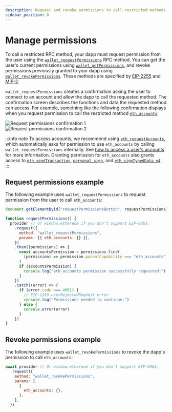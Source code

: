 ```yaml
---
description: Request and revoke permissions to call restricted methods.
sidebar_position: 8
---
```


# Manage permissions

To call a restricted RPC method, your dapp must request permission from the user using
the [`wallet_requestPermissions`](/wallet/reference/wallet_requestPermissions) RPC method.
You can get the user's current permissions using [`wallet_getPermissions`](/wallet/reference/wallet_getPermissions),
and revoke permissions previously granted to your dapp using
[`wallet_revokePermissions`](/wallet/reference/wallet_revokePermissions).
These methods are specified by [EIP-2255](https://eips.ethereum.org/EIPS/eip-2255) and
[MIP-2](https://github.com/MetaMask/metamask-improvement-proposals/blob/main/MIPs/mip-2.md).

`wallet_requestPermissions` creates a confirmation asking the user to connect to an account and
allow the dapp to call the requested method.
The confirmation screen describes the functions and data the requested method can access.
For example, something like the following confirmation displays when you request permission to call
the restricted method [`eth_accounts`](/wallet/reference/eth_accounts):

<div class="row margin-bottom--md">
    <div class="column">
        <img src={require("../assets/request-permissions.png").default} alt="Request permissions confirmation 1" style={{border: '1px solid #DCDCDC'}} />
    </div>
    <div class="column">
        <img src={require("../assets/request-permissions-2.png").default} alt="Request permissions confirmation 2" style={{border: '1px solid #DCDCDC'}} />
    </div>
</div>

:::info note
To access accounts, we recommend using [`eth_requestAccounts`](/wallet/reference/eth_requestAccounts),
which automatically asks for permission to use `eth_accounts` by calling `wallet_requestPermissions`
internally.
See [how to access a user's accounts](access-accounts.md) for more information.
Granting permission for `eth_accounts` also grants access to [`eth_sendTransaction`](/wallet/reference/eth_sendTransaction), [`personal_sign`](/wallet/reference/personal_sign), and [`eth_signTypedData_v4`](/wallet/reference/eth_signTypedData_v4).
:::

## Request permissions example

The following example uses `wallet_requestPermissions` to request permission from the user to call `eth_accounts`:

```javascript
document.getElementById("requestPermissionsButton", requestPermissions)

function requestPermissions() {
  provider // Or window.ethereum if you don't support EIP-6963.
    .request({
      method: "wallet_requestPermissions",
      params: [{ eth_accounts: {} }],
    })
    .then((permissions) => {
      const accountsPermission = permissions.find(
        (permission) => permission.parentCapability === "eth_accounts"
      )
      if (accountsPermission) {
        console.log("eth_accounts permission successfully requested!")
      }
    })
    .catch((error) => {
      if (error.code === 4001) {
        // EIP-1193 userRejectedRequest error
        console.log("Permissions needed to continue.")
      } else {
        console.error(error)
      }
    })
}
```

## Revoke permissions example

The following example uses `wallet_revokePermissions` to revoke the dapp's permission to call `eth_accounts`:

```javascript
await provider // Or window.ethereum if you don't support EIP-6963.
  .request({
    method: "wallet_revokePermissions",
    params: [
      {
        eth_accounts: {},
      },
    ],
  })
```
